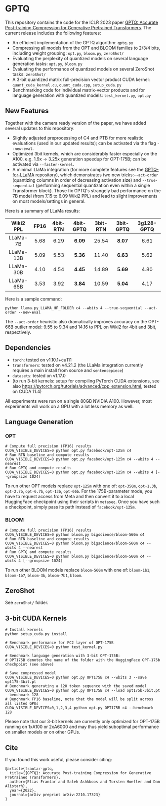 # GPTQ

This repository contains the code for the ICLR 2023 paper [GPTQ: Accurate Post-training Compression for Generative Pretrained Transformers](https://arxiv.org/abs/2210.17323). 
The current release includes the following features:

* An efficient implementation of the GPTQ algorithm: `gptq.py`
* Compressing all models from the OPT and BLOOM families to 2/3/4 bits, including weight grouping: `opt.py`, `bloom.py`, `zeroShot/`
* Evaluating the perplexity of quantized models on several language generation tasks: `opt.py`, `bloom.py`
* Evaluating the performance of quantized models on several ZeroShot tasks: `zeroShot/`
* A 3-bit quantized matrix full-precision vector product CUDA kernel: `quant_cuda_kernel.cu`, `quant_cuda.cpp`, `setup_cuda.py`
* Benchmarking code for individual matrix-vector products and for language generation with quantized models: `test_kernel.py`, `opt.py`

## New Features

Together with the camera ready version of the paper, we have added several updates to this repository:

* Slightly adjusted preprocessing of C4 and PTB for more realistic evaluations (used in our updated results); can be activated via the flag `--new-eval`.
* Optimized 3bit kernels, which are considerably faster especially on the A100, e.g. 1.9x -> 3.25x generation speedup for OPT-175B; can be activated via `--faster-kernel`.
* A minimal LlaMa integration (for more complete features see the [GPTQ-for-LLaMA](https://github.com/qwopqwop200/GPTQ-for-LLaMa) repository), which demonstrates two new tricks:`--act-order` (quantizing columns in order of decreasing activation size) and `--true-sequential` (performing sequential quantization even within a single Transformer block). Those fix GPTQ's strangely bad performance on the 7B model (from 7.15 to 6.09 Wiki2 PPL) and lead to slight improvements on most models/settings in general.

Here is a summary of LLaMa results:

| Wiki2 PPL | FP16 | 4bit-RTN | 4bit-GPTQ | 3bit-RTN | 3bit-GPTQ | 3g128-GPTQ |
|:---------:|:----:|:--------:|:---------:|:--------:|:---------:|:----------:|
| LLaMa-7B  | 5.68 | 6.29     | **6.09**  | 25.54    | **8.07**  | 6.61       |
| LLaMa-13B | 5.09 | 5.53     | **5.36**  | 11.40    | **6.63**  | 5.62       |
| LLaMa-30B | 4.10 | 4.54     | **4.45**  | 14.89    | **5.69**  | 4.80       |
| LLaMa-65B | 3.53 | 3.92     | **3.84**  | 10.59    | **5.04**  | 4.17       |

Here is a sample command:

```
python llama.py LLAMA_HF_FOLDER c4 --wbits 4 --true-sequential --act-order --new-eval
```

The `--act-order` heuristic also dramatically improves accuracy on the OPT-66B outlier model: 9.55 to 9.34 and 14.16 to  PPL on Wiki2 for 4bit and 3bit, respectively.

## Dependencies

* `torch`: tested on v1.10.1+cu111
* `transformers`: tested on v4.21.2 (the LLaMa integration currently requires a main install from source and `sentencepiece`)
* `datasets`: tested on v1.17.0
* (to run 3-bit kernels: setup for compiling PyTorch CUDA extensions, see also https://pytorch.org/tutorials/advanced/cpp_extension.html, tested on CUDA 11.4)

All experiments were run on a single 80GB NVIDIA A100. However, most experiments will work on a GPU with a lot less memory as well.

## Language Generation

### OPT

```
# Compute full precision (FP16) results
CUDA_VISIBLE_DEVICES=0 python opt.py facebook/opt-125m c4
# Run RTN baseline and compute results
CUDA_VISIBLE_DEVICES=0 python opt.py facebook/opt-125m c4 --wbits 4 --nearest
# Run GPTQ and compute results
CUDA_VISIBLE_DEVICES=0 python opt.py facebook/opt-125m c4 --wbits 4 [--groupsize 1024]
````

To run other OPT models replace `opt-125m` with one of: `opt-350m`, `opt-1.3b`, `opt-2.7b`, `opt-6.7b`, `opt-13b`, `opt-66b`.
For the 175B-parameter mode, you have to request access from Meta and then convert it to a local HuggingFace checkpoint using their scripts in `metaseq`.
Once you have such a checkpoint, simply pass its path instead of `facebook/opt-125m`. 

### BLOOM

```
# Compute full precision (FP16) results
CUDA_VISIBLE_DEVICES=0 python bloom.py bigscience/bloom-560m c4
# Run RTN baseline and compute results
CUDA_VISIBLE_DEVICES=0 python bloom.py bigscience/bloom-560m c4 --wbits 4 --nearest
# Run GPTQ and compute results
CUDA_VISIBLE_DEVICES=0 python bloom.py bigscience/bloom-560m c4 --wbits 4 [--groupsize 1024]
````

To run other BLOOM models replace `bloom-560m` with one of: `bloom-1b1`, `bloom-1b7`, `bloom-3b`, `bloom-7b1`, `bloom`.

## ZeroShot

See `zeroShot/` folder.

## 3-bit CUDA Kernels 

```
# Install kernels
python setup_cuda.py install

# Benchmark performance for FC2 layer of OPT-175B
CUDA_VISIBLE_DEVICES=0 python test_kernel.py

# Benchmark language generation with 3-bit OPT-175B:
# OPT175B denotes the name of the folder with the HuggingFace OPT-175b checkpoint (see above)

# Save compressed model
CUDA_VISIBLE_DEVICES=0 python opt.py OPT175B c4 --wbits 3 --save opt175-3bit.pt
# Benchmark generating a 128 token sequence with the saved model
CUDA_VISIBLE_DEVICES=0 python opt.py OPT175B c4 --load opt175b-3bit.pt --benchmark 128
# Benchmark FP16 baseline, note that the model will be split across all listed GPUs
CUDA_VISIBLE_DEVICES=0,1,2,3,4 python opt.py OPT175B c4 --benchmark 128
```

Please note that our 3-bit kernels are currently only optimized for OPT-175B running on 1xA100 or 2xA6000 and may thus yield suboptimal performance on smaller models or on other GPUs.

## Cite

If you found this work useful, please consider citing:

```
@article{frantar-gptq,
  title={{GPTQ}: Accurate Post-training Compression for Generative Pretrained Transformers}, 
  author={Elias Frantar and Saleh Ashkboos and Torsten Hoefler and Dan Alistarh},
  year={2022},
  journal={arXiv preprint arXiv:2210.17323}
}
```

